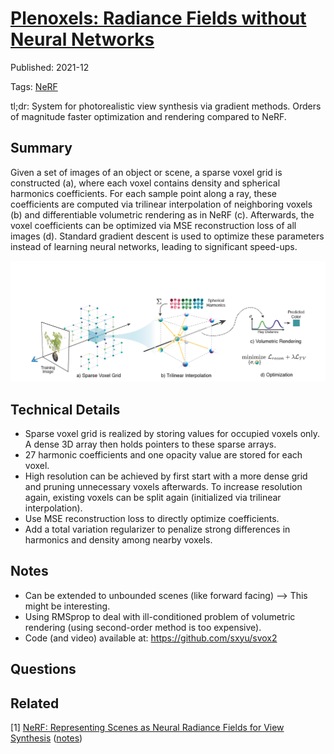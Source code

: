 



# [Plenoxels: Radiance Fields without Neural Networks](https://arxiv.org/abs/2112.05131)


Published: 2021-12

Tags: [NeRF](../tags/nerf.md)

tl;dr: System for photorealistic view synthesis via gradient methods. Orders of magnitude faster optimization and rendering compared to NeRF.

## Summary
Given a set of images of an object or scene, a sparse voxel grid is constructed (a), where each voxel contains density and spherical harmonics coefficients. For each sample point along a ray, these coefficients are computed via trilinear interpolation of neighboring voxels (b) and differentiable volumetric rendering as in NeRF (c). Afterwards, the voxel coefficients can be optimized via MSE reconstruction loss of all images (d). Standard gradient descent is used to optimize these parameters instead of learning neural networks, leading to significant speed-ups.

<img src="../images/plenoxel1.PNG" alt="plenoxel system" width="750"/>

## Technical Details

- Sparse voxel grid is realized by storing values for occupied voxels only. A dense 3D array then holds pointers to these sparse arrays.
- 27 harmonic coefficients and one opacity value are stored for each voxel.
- High resolution can be achieved by first start with a more dense grid and pruning unnecessary voxels afterwards. To increase resolution again, existing voxels can be split again (initialized via trilinear interpolation).
- Use MSE reconstruction loss to directly optimize coefficients. 
- Add a total variation regularizer to penalize strong differences in harmonics and density among nearby voxels.

## Notes
- Can be extended to unbounded scenes (like forward facing) --> This might be interesting.
- Using RMSprop to deal with ill-conditioned problem of volumetric rendering (using second-order method is too expensive).
- Code (and video) available at: https://github.com/sxyu/svox2

## Questions

## Related
[1] [NeRF: Representing Scenes as Neural Radiance Fields for View Synthesis](https://arxiv.org/abs/2003.08934) ([notes](202003_NeRF_Representing_Scenes_as_Neural_Radiance_Fields_for_View_Synthesis.md))